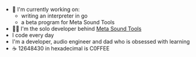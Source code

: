 - 👀 I'm currently working on:
  -   writing an interpreter in go
  -   a beta program for Meta Sound Tools
- 🧑‍💻 I'm the solo developer behind [Meta Sound Tools](https://metasoundtools.com) 
- I code every day
- I'm a developer, audio engineer and dad who is obsessed with learning
- ☕ 12648430 in hexadecimal is C0FFEE
